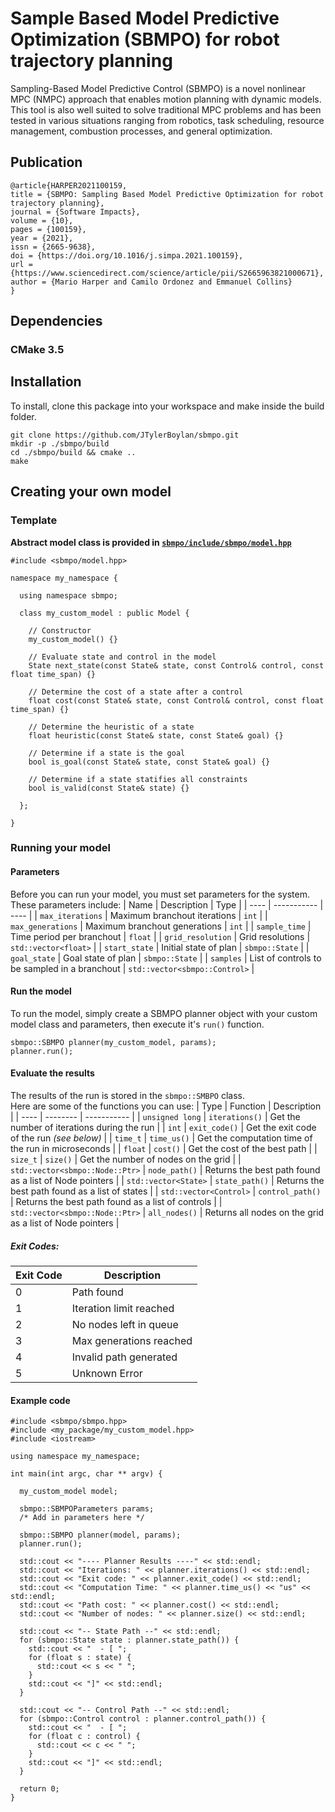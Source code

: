 # Sample Based Model Predictive Optimization (SBMPO) for robot trajectory planning

Sampling-Based Model Predictive Control (SBMPO) is a novel nonlinear MPC (NMPC) approach that enables
motion planning with dynamic models. This tool is also well suited to solve traditional MPC problems and has
been tested in various situations ranging from robotics, task scheduling, resource management, combustion
processes, and general optimization.

## Publication

```
@article{HARPER2021100159,
title = {SBMPO: Sampling Based Model Predictive Optimization for robot trajectory planning},
journal = {Software Impacts},
volume = {10},
pages = {100159},
year = {2021},
issn = {2665-9638},
doi = {https://doi.org/10.1016/j.simpa.2021.100159},
url = {https://www.sciencedirect.com/science/article/pii/S2665963821000671},
author = {Mario Harper and Camilo Ordonez and Emmanuel Collins}
}
```

## Dependencies
### CMake 3.5

## Installation
To install, clone this package into your workspace and make inside the build folder.

```
git clone https://github.com/JTylerBoylan/sbmpo.git
mkdir -p ./sbmpo/build
cd ./sbmpo/build && cmake ..
make
```

## Creating your own model
### Template
**Abstract model class is provided in [`sbmpo/include/sbmpo/model.hpp`](https://github.com/JTylerBoylan/sbmpo/blob/main/sbmpo/include/sbmpo/model.hpp)**
```
#include <sbmpo/model.hpp>

namespace my_namespace {

  using namespace sbmpo;

  class my_custom_model : public Model {
 
    // Constructor
    my_custom_model() {}
    
    // Evaluate state and control in the model
    State next_state(const State& state, const Control& control, const float time_span) {}
    
    // Determine the cost of a state after a control
    float cost(const State& state, const Control& control, const float time_span) {}
    
    // Determine the heuristic of a state
    float heuristic(const State& state, const State& goal) {}
    
    // Determine if a state is the goal
    bool is_goal(const State& state, const State& goal) {}

    // Determine if a state statifies all constraints
    bool is_valid(const State& state) {}
  
  };

}
```
### Running your model
#### Parameters
Before you can run your model, you must set parameters for the system.  
These parameters include:
| Name | Description | Type |
| ---- | ----------- | ---- |
| `max_iterations` | Maximum branchout iterations | `int` |
| `max_generations` | Maximum branchout generations | `int` |
| `sample_time` | Time period per branchout | `float` |
| `grid_resolution` | Grid resolutions | `std::vector<float>` |
| `start_state` | Initial state of plan | `sbmpo::State` |
| `goal_state` | Goal state of plan | `sbmpo::State` |
| `samples` | List of controls to be sampled in a branchout | `std::vector<sbmpo::Control>` |

#### Run the model
To run the model, simply create a SBMPO planner object with your custom model class and parameters, then execute it's `run()` function.
```
sbmpo::SBMPO planner(my_custom_model, params);
planner.run();
```

#### Evaluate the results
The results of the run is stored in the `sbmpo::SMBPO` class.  
Here are some of the functions you can use:
| Type | Function | Description |
| ---- | -------- | ----------- |
| `unsigned long` | `iterations()` | Get the number of iterations during the run |
| `int` | `exit_code()` | Get the exit code of the run *(see below)* |
| `time_t` | `time_us()` | Get the computation time of the run in microseconds |
| `float` | `cost()` | Get the cost of the best path |
| `size_t` | `size()` | Get the number of nodes on the grid |
| `std::vector<sbmpo::Node::Ptr>` | `node_path()` | Returns the best path found as a list of Node pointers |
| `std::vector<State>` | `state_path()` | Returns the best path found as a list of states |
| `std::vector<Control>` | `control_path()` | Returns the best path found as a list of controls |
| `std::vector<sbmpo::Node::Ptr>` | `all_nodes()` | Returns all nodes on the grid as a list of Node pointers |

##### Exit Codes:
| Exit Code | Description |
| --------- | ----------- |
|     0     | Path found |
|     1     | Iteration limit reached |
|     2     | No nodes left in queue |
|     3     | Max generations reached |
|     4     | Invalid path generated |
|     5     | Unknown Error |

#### Example code

```
#include <sbmpo/sbmpo.hpp>
#include <my_package/my_custom_model.hpp>
#include <iostream>

using namespace my_namespace;

int main(int argc, char ** argv) {

  my_custom_model model;

  sbmpo::SBMPOParameters params;
  /* Add in parameters here */
  
  sbmpo::SBMPO planner(model, params);
  planner.run();
  
  std::cout << "---- Planner Results ----" << std::endl;
  std::cout << "Iterations: " << planner.iterations() << std::endl;
  std::cout << "Exit code: " << planner.exit_code() << std::endl;
  std::cout << "Computation Time: " << planner.time_us() << "us" << std::endl;
  std::cout << "Path cost: " << planner.cost() << std::endl;
  std::cout << "Number of nodes: " << planner.size() << std::endl;
  
  std::cout << "-- State Path --" << std::endl;
  for (sbmpo::State state : planner.state_path()) {
    std::cout << "  - [ ";
    for (float s : state) {
      std::cout << s << " ";
    }
    std::cout << "]" << std::endl;
  }
  
  std::cout << "-- Control Path --" << std::endl;
  for (sbmpo::Control control : planner.control_path()) {
    std::cout << "  - [ ";
    for (float c : control) {
      std::cout << c << " ";
    }
    std::cout << "]" << std::endl;
  }
  
  return 0;
}
```


